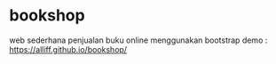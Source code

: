 # bookshop
web sederhana penjualan buku online menggunakan bootstrap
demo : 
https://alliff.github.io/bookshop/
